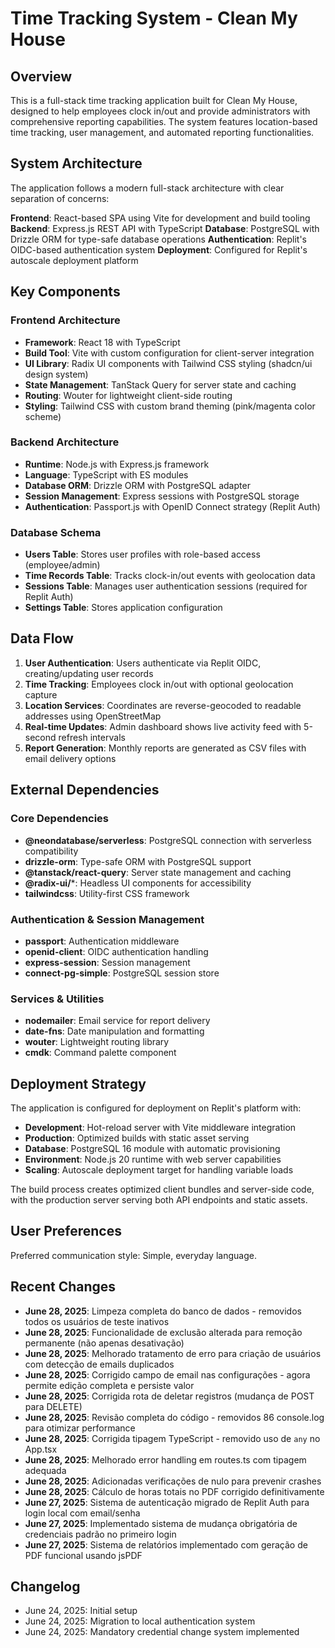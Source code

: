 # Time Tracking System - Clean My House

## Overview

This is a full-stack time tracking application built for Clean My House, designed to help employees clock in/out and provide administrators with comprehensive reporting capabilities. The system features location-based time tracking, user management, and automated reporting functionalities.

## System Architecture

The application follows a modern full-stack architecture with clear separation of concerns:

**Frontend**: React-based SPA using Vite for development and build tooling
**Backend**: Express.js REST API with TypeScript
**Database**: PostgreSQL with Drizzle ORM for type-safe database operations
**Authentication**: Replit's OIDC-based authentication system
**Deployment**: Configured for Replit's autoscale deployment platform

## Key Components

### Frontend Architecture
- **Framework**: React 18 with TypeScript
- **Build Tool**: Vite with custom configuration for client-server integration
- **UI Library**: Radix UI components with Tailwind CSS styling (shadcn/ui design system)
- **State Management**: TanStack Query for server state and caching
- **Routing**: Wouter for lightweight client-side routing
- **Styling**: Tailwind CSS with custom brand theming (pink/magenta color scheme)

### Backend Architecture
- **Runtime**: Node.js with Express.js framework
- **Language**: TypeScript with ES modules
- **Database ORM**: Drizzle ORM with PostgreSQL adapter
- **Session Management**: Express sessions with PostgreSQL storage
- **Authentication**: Passport.js with OpenID Connect strategy (Replit Auth)

### Database Schema
- **Users Table**: Stores user profiles with role-based access (employee/admin)
- **Time Records Table**: Tracks clock-in/out events with geolocation data
- **Sessions Table**: Manages user authentication sessions (required for Replit Auth)
- **Settings Table**: Stores application configuration

## Data Flow

1. **User Authentication**: Users authenticate via Replit OIDC, creating/updating user records
2. **Time Tracking**: Employees clock in/out with optional geolocation capture
3. **Location Services**: Coordinates are reverse-geocoded to readable addresses using OpenStreetMap
4. **Real-time Updates**: Admin dashboard shows live activity feed with 5-second refresh intervals
5. **Report Generation**: Monthly reports are generated as CSV files with email delivery options

## External Dependencies

### Core Dependencies
- **@neondatabase/serverless**: PostgreSQL connection with serverless compatibility
- **drizzle-orm**: Type-safe ORM with PostgreSQL support
- **@tanstack/react-query**: Server state management and caching
- **@radix-ui/***: Headless UI components for accessibility
- **tailwindcss**: Utility-first CSS framework

### Authentication & Session Management
- **passport**: Authentication middleware
- **openid-client**: OIDC authentication handling
- **express-session**: Session management
- **connect-pg-simple**: PostgreSQL session store

### Services & Utilities
- **nodemailer**: Email service for report delivery
- **date-fns**: Date manipulation and formatting
- **wouter**: Lightweight routing library
- **cmdk**: Command palette component

## Deployment Strategy

The application is configured for deployment on Replit's platform with:

- **Development**: Hot-reload server with Vite middleware integration
- **Production**: Optimized builds with static asset serving
- **Database**: PostgreSQL 16 module with automatic provisioning
- **Environment**: Node.js 20 runtime with web server capabilities
- **Scaling**: Autoscale deployment target for handling variable loads

The build process creates optimized client bundles and server-side code, with the production server serving both API endpoints and static assets.

## User Preferences

Preferred communication style: Simple, everyday language.

## Recent Changes

- **June 28, 2025**: Limpeza completa do banco de dados - removidos todos os usuários de teste inativos
- **June 28, 2025**: Funcionalidade de exclusão alterada para remoção permanente (não apenas desativação)
- **June 28, 2025**: Melhorado tratamento de erro para criação de usuários com detecção de emails duplicados
- **June 28, 2025**: Corrigido campo de email nas configurações - agora permite edição completa e persiste valor
- **June 28, 2025**: Corrigida rota de deletar registros (mudança de POST para DELETE)
- **June 28, 2025**: Revisão completa do código - removidos 86 console.log para otimizar performance
- **June 28, 2025**: Corrigida tipagem TypeScript - removido uso de `any` no App.tsx
- **June 28, 2025**: Melhorado error handling em routes.ts com tipagem adequada
- **June 28, 2025**: Adicionadas verificações de nulo para prevenir crashes
- **June 28, 2025**: Cálculo de horas totais no PDF corrigido definitivamente
- **June 27, 2025**: Sistema de autenticação migrado de Replit Auth para login local com email/senha
- **June 27, 2025**: Implementado sistema de mudança obrigatória de credenciais padrão no primeiro login
- **June 27, 2025**: Sistema de relatórios implementado com geração de PDF funcional usando jsPDF

## Changelog

- June 24, 2025: Initial setup
- June 24, 2025: Migration to local authentication system
- June 24, 2025: Mandatory credential change system implemented